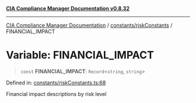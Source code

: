 [**CIA Compliance Manager Documentation v0.8.32**](../../../README.md)

***

[CIA Compliance Manager Documentation](../../../modules.md) / [constants/riskConstants](../README.md) / FINANCIAL\_IMPACT

# Variable: FINANCIAL\_IMPACT

> `const` **FINANCIAL\_IMPACT**: `Record`\<`string`, `string`\>

Defined in: [constants/riskConstants.ts:68](https://github.com/Hack23/cia-compliance-manager/blob/0dc9a11e510cc2f2986e7debe532892627f2b00f/src/constants/riskConstants.ts#L68)

Financial impact descriptions by risk level
